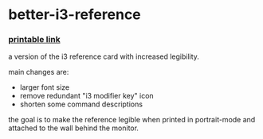 # better-i3-reference
### [printable link](http://htmlpreview.github.com/?https://github.com/jpreiss/better-i3-reference/blob/master/i3_reference.html)
a version of the i3 reference card with increased legibility.

main changes are:

- larger font size
- remove redundant "i3 modifier key" icon
- shorten some command descriptions

the goal is to make the reference legible when printed in portrait-mode and attached to the wall behind the monitor.
